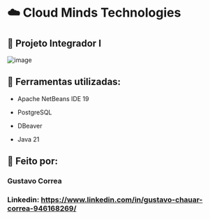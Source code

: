 # ☁️ Cloud Minds Technologies


## 🔹 Projeto Integrador I


![image](https://github.com/ByGustavoo/Cloud-Minds-Technologies/assets/132701636/28f61a72-7809-4117-bdae-afc8e79c614a)


## 🚀 Ferramentas utilizadas:


* Apache NetBeans IDE 19

* PostgreSQL

* DBeaver

* Java 21


## 📝 Feito por:

### Gustavo Correa

### Linkedin: https://www.linkedin.com/in/gustavo-chauar-correa-946168269/

